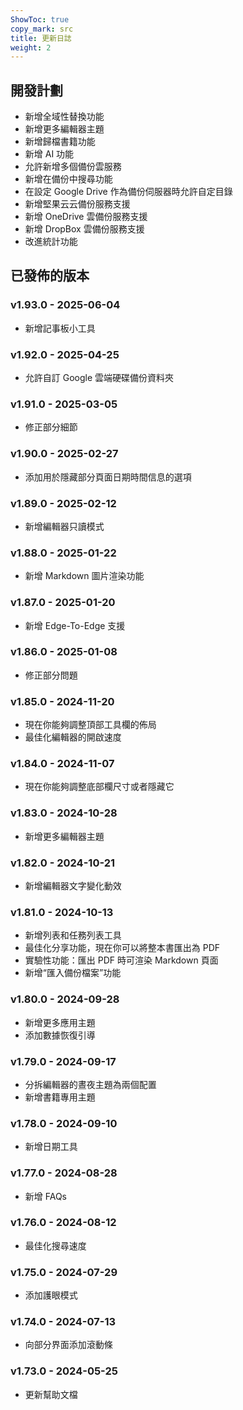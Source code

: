 ```yaml
---
ShowToc: true
copy_mark: src
title: 更新日誌
weight: 2
---
```


## 開發計劃

- 新增全域性替換功能
- 新增更多編輯器主題
- 新增歸檔書籍功能
- 新增 AI 功能
- 允許新增多個備份雲服務
- 新增在備份中搜尋功能
- 在設定 Google Drive 作為備份伺服器時允許自定目錄
- 新增堅果云云備份服務支援
- 新增 OneDrive 雲備份服務支援
- 新增 DropBox 雲備份服務支援
- 改進統計功能

## 已發佈的版本

### v1.93.0 - 2025-06-04

- 新增記事板小工具

### v1.92.0 - 2025-04-25

- 允許自訂 Google 雲端硬碟備份資料夾

### v1.91.0 - 2025-03-05

- 修正部分細節

### v1.90.0 - 2025-02-27

- 添加用於隱藏部分頁面日期時間信息的選項

### v1.89.0 - 2025-02-12

- 新增編輯器只讀模式

### v1.88.0 - 2025-01-22

- 新增 Markdown 圖片渲染功能

### v1.87.0 - 2025-01-20

- 新增 Edge-To-Edge 支援

### v1.86.0 - 2025-01-08

- 修正部分問題

### v1.85.0 - 2024-11-20

- 現在你能夠調整頂部工具欄的佈局
- 最佳化編輯器的開啟速度

### v1.84.0 - 2024-11-07

- 現在你能夠調整底部欄尺寸或者隱藏它

### v1.83.0 - 2024-10-28

- 新增更多編輯器主題

### v1.82.0 - 2024-10-21

- 新增編輯器文字變化動效

### v1.81.0 - 2024-10-13

- 新增列表和任務列表工具
- 最佳化分享功能，現在你可以將整本書匯出為 PDF
- 實驗性功能：匯出 PDF 時可渲染 Markdown 頁面
- 新增“匯入備份檔案”功能

### v1.80.0 - 2024-09-28

- 新增更多應用主題
- 添加數據恢復引導

### v1.79.0 - 2024-09-17

- 分拆編輯器的晝夜主題為兩個配置
- 新增書籍專用主題

### v1.78.0 - 2024-09-10

- 新增日期工具

### v1.77.0 - 2024-08-28

- 新增 FAQs

### v1.76.0 - 2024-08-12

- 最佳化搜尋速度

### v1.75.0 - 2024-07-29

- 添加護眼模式

### v1.74.0 - 2024-07-13

- 向部分界面添加滾動條

### v1.73.0 - 2024-05-25

- 更新幫助文檔
